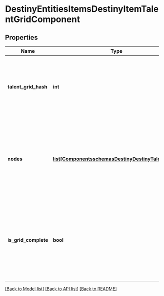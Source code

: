# DestinyEntitiesItemsDestinyItemTalentGridComponent

## Properties
Name | Type | Description | Notes
------------ | ------------- | ------------- | -------------
**talent_grid_hash** | **int** | Most items don&#39;t have useful talent grids anymore, but Builds in particular still do.  You can use this hash to lookup the DestinyTalentGridDefinition attached to this item,which will be crucial for understanding the node values on the item. | [optional] 
**nodes** | [**list[ComponentsschemasDestinyDestinyTalentNode]**](ComponentsschemasDestinyDestinyTalentNode.md) | Detailed information about the individual nodes in the talent grid.  A node represents a single visual \&quot;pip\&quot; in the talent grid or Build detail view,though each node may have multiple \&quot;steps\&quot; which indicate the actual bonusesand visual representation of that node. | [optional] 
**is_grid_complete** | **bool** | Indicates whether the talent grid on this item is completed, and thus whether it should have a gold border around it.  Only will be true if the item actually *has* a talent grid, and only then if it is completed (i.e. every exclusive sethas an activated node, and every non-exclusive set node has been activated) | [optional] 

[[Back to Model list]](../README.md#documentation-for-models) [[Back to API list]](../README.md#documentation-for-api-endpoints) [[Back to README]](../README.md)



